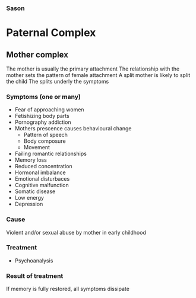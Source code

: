 ### Sason
# Paternal Complex

## Mother complex

The mother is usually the primary attachment
The relationship with the mother sets the pattern of female attachment
A split mother is likely to split the child
The splits underly the symptoms

### Symptoms (one or many)
* Fear of approaching women
* Fetishizing body parts
* Pornography addiction
* Mothers prescence causes behavioural change
  * Pattern of speech
  * Body composure
  * Movement
* Failing romantic relationships
* Memory loss
* Reduced concentration
* Hormonal imbalance
* Emotional disturbaces
* Cognitive malfunction
* Somatic disease
* Low energy
* Depression

### Cause
Violent and/or sexual abuse by mother in early childhood

### Treatment
* Psychoanalysis

### Result of treatment
If memory is fully restored, all symptoms dissipate

